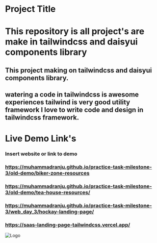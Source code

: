 # Project Title

# This repository is all project's are make in tailwindcss and daisyui components library

## This project making on tailwindcss and daisyui components library.

## watering a code in tailwindcss is awesome experiences tailwind is very good utility framework I love to write code and design in tailwindcss framework.

# Live Demo Link's

### Insert website or link to demo

### https://muhammadranju.github.io/practice-task-milestone-3/old-demo/biker-zone-resources

### https://muhammadranju.github.io/practice-task-milestone-3/old-demo/tea-house-resources/

### https://muhammadranju.github.io/practice-task-milestone-3/web_day_3/hockay-landing-page/

### https://saas-landing-page-tailwindcss.vercel.app/

![Logo](https://res.cloudinary.com/nodelove/image/upload/v1722541841/portfolio/nnbh2huy7umxkah0cpjr.jpg)
